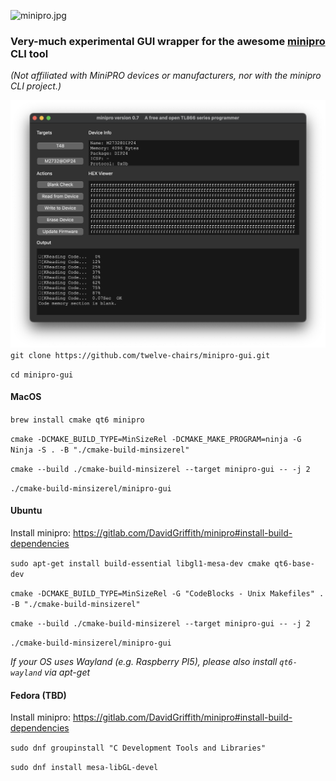 ![minipro.jpg](res%2FAppIcon.ico)
### Very-much experimental GUI wrapper for the awesome [minipro](https://gitlab.com/DavidGriffith/minipro) CLI tool
*(Not affiliated with MiniPRO devices or manufacturers, nor with the minipro CLI project.)*

![Screenshot 2024-05-28 at 09.18.19.png](res%2Fscreenshot.png)
`git clone https://github.com/twelve-chairs/minipro-gui.git`

`cd minipro-gui`

#### MacOS

`brew install cmake qt6 minipro`

`cmake -DCMAKE_BUILD_TYPE=MinSizeRel -DCMAKE_MAKE_PROGRAM=ninja -G Ninja -S . -B "./cmake-build-minsizerel"`

`cmake --build ./cmake-build-minsizerel --target minipro-gui -- -j 2`

`./cmake-build-minsizerel/minipro-gui`

#### Ubuntu
Install minipro: https://gitlab.com/DavidGriffith/minipro#install-build-dependencies

`sudo apt-get install build-essential libgl1-mesa-dev cmake qt6-base-dev`

`cmake -DCMAKE_BUILD_TYPE=MinSizeRel -G "CodeBlocks - Unix Makefiles" . -B "./cmake-build-minsizerel"`

`cmake --build ./cmake-build-minsizerel --target minipro-gui -- -j 2`

`./cmake-build-minsizerel/minipro-gui`

*If your OS uses Wayland (e.g. Raspberry PI5), please also install `qt6-wayland` via apt-get*

#### Fedora (TBD)
Install minipro: https://gitlab.com/DavidGriffith/minipro#install-build-dependencies

`sudo dnf groupinstall "C Development Tools and Libraries"`

`sudo dnf install mesa-libGL-devel`
